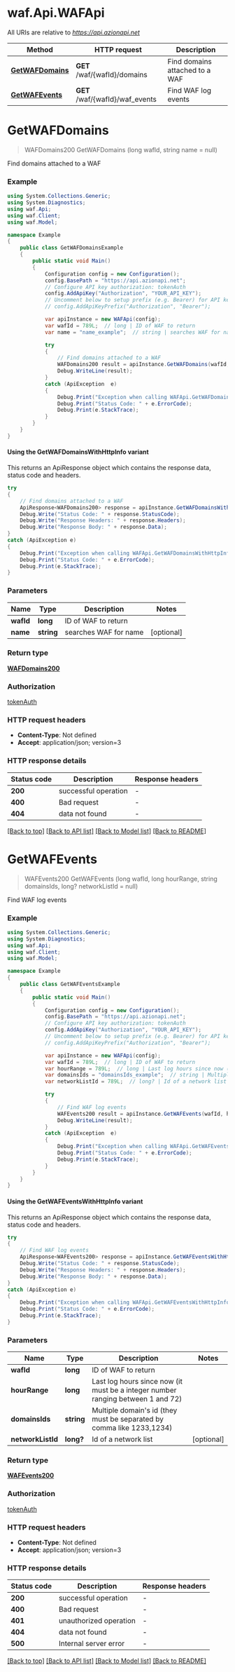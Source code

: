 # waf.Api.WAFApi

All URIs are relative to *https://api.azionapi.net*

| Method | HTTP request | Description |
|--------|--------------|-------------|
| [**GetWAFDomains**](WAFApi.md#getwafdomains) | **GET** /waf/{wafId}/domains | Find domains attached to a WAF |
| [**GetWAFEvents**](WAFApi.md#getwafevents) | **GET** /waf/{wafId}/waf_events | Find WAF log events |

<a id="getwafdomains"></a>
# **GetWAFDomains**
> WAFDomains200 GetWAFDomains (long wafId, string name = null)

Find domains attached to a WAF

### Example
```csharp
using System.Collections.Generic;
using System.Diagnostics;
using waf.Api;
using waf.Client;
using waf.Model;

namespace Example
{
    public class GetWAFDomainsExample
    {
        public static void Main()
        {
            Configuration config = new Configuration();
            config.BasePath = "https://api.azionapi.net";
            // Configure API key authorization: tokenAuth
            config.AddApiKey("Authorization", "YOUR_API_KEY");
            // Uncomment below to setup prefix (e.g. Bearer) for API key, if needed
            // config.AddApiKeyPrefix("Authorization", "Bearer");

            var apiInstance = new WAFApi(config);
            var wafId = 789L;  // long | ID of WAF to return
            var name = "name_example";  // string | searches WAF for name (optional) 

            try
            {
                // Find domains attached to a WAF
                WAFDomains200 result = apiInstance.GetWAFDomains(wafId, name);
                Debug.WriteLine(result);
            }
            catch (ApiException  e)
            {
                Debug.Print("Exception when calling WAFApi.GetWAFDomains: " + e.Message);
                Debug.Print("Status Code: " + e.ErrorCode);
                Debug.Print(e.StackTrace);
            }
        }
    }
}
```

#### Using the GetWAFDomainsWithHttpInfo variant
This returns an ApiResponse object which contains the response data, status code and headers.

```csharp
try
{
    // Find domains attached to a WAF
    ApiResponse<WAFDomains200> response = apiInstance.GetWAFDomainsWithHttpInfo(wafId, name);
    Debug.Write("Status Code: " + response.StatusCode);
    Debug.Write("Response Headers: " + response.Headers);
    Debug.Write("Response Body: " + response.Data);
}
catch (ApiException e)
{
    Debug.Print("Exception when calling WAFApi.GetWAFDomainsWithHttpInfo: " + e.Message);
    Debug.Print("Status Code: " + e.ErrorCode);
    Debug.Print(e.StackTrace);
}
```

### Parameters

| Name | Type | Description | Notes |
|------|------|-------------|-------|
| **wafId** | **long** | ID of WAF to return |  |
| **name** | **string** | searches WAF for name | [optional]  |

### Return type

[**WAFDomains200**](WAFDomains200.md)

### Authorization

[tokenAuth](../README.md#tokenAuth)

### HTTP request headers

 - **Content-Type**: Not defined
 - **Accept**: application/json; version=3


### HTTP response details
| Status code | Description | Response headers |
|-------------|-------------|------------------|
| **200** | successful operation |  -  |
| **400** | Bad request |  -  |
| **404** | data not found |  -  |

[[Back to top]](#) [[Back to API list]](../README.md#documentation-for-api-endpoints) [[Back to Model list]](../README.md#documentation-for-models) [[Back to README]](../README.md)

<a id="getwafevents"></a>
# **GetWAFEvents**
> WAFEvents200 GetWAFEvents (long wafId, long hourRange, string domainsIds, long? networkListId = null)

Find WAF log events

### Example
```csharp
using System.Collections.Generic;
using System.Diagnostics;
using waf.Api;
using waf.Client;
using waf.Model;

namespace Example
{
    public class GetWAFEventsExample
    {
        public static void Main()
        {
            Configuration config = new Configuration();
            config.BasePath = "https://api.azionapi.net";
            // Configure API key authorization: tokenAuth
            config.AddApiKey("Authorization", "YOUR_API_KEY");
            // Uncomment below to setup prefix (e.g. Bearer) for API key, if needed
            // config.AddApiKeyPrefix("Authorization", "Bearer");

            var apiInstance = new WAFApi(config);
            var wafId = 789L;  // long | ID of WAF to return
            var hourRange = 789L;  // long | Last log hours since now (it must be a integer number ranging between 1 and 72)
            var domainsIds = "domainsIds_example";  // string | Multiple domain's id (they must be separated by comma like 1233,1234)
            var networkListId = 789L;  // long? | Id of a network list (optional) 

            try
            {
                // Find WAF log events
                WAFEvents200 result = apiInstance.GetWAFEvents(wafId, hourRange, domainsIds, networkListId);
                Debug.WriteLine(result);
            }
            catch (ApiException  e)
            {
                Debug.Print("Exception when calling WAFApi.GetWAFEvents: " + e.Message);
                Debug.Print("Status Code: " + e.ErrorCode);
                Debug.Print(e.StackTrace);
            }
        }
    }
}
```

#### Using the GetWAFEventsWithHttpInfo variant
This returns an ApiResponse object which contains the response data, status code and headers.

```csharp
try
{
    // Find WAF log events
    ApiResponse<WAFEvents200> response = apiInstance.GetWAFEventsWithHttpInfo(wafId, hourRange, domainsIds, networkListId);
    Debug.Write("Status Code: " + response.StatusCode);
    Debug.Write("Response Headers: " + response.Headers);
    Debug.Write("Response Body: " + response.Data);
}
catch (ApiException e)
{
    Debug.Print("Exception when calling WAFApi.GetWAFEventsWithHttpInfo: " + e.Message);
    Debug.Print("Status Code: " + e.ErrorCode);
    Debug.Print(e.StackTrace);
}
```

### Parameters

| Name | Type | Description | Notes |
|------|------|-------------|-------|
| **wafId** | **long** | ID of WAF to return |  |
| **hourRange** | **long** | Last log hours since now (it must be a integer number ranging between 1 and 72) |  |
| **domainsIds** | **string** | Multiple domain&#39;s id (they must be separated by comma like 1233,1234) |  |
| **networkListId** | **long?** | Id of a network list | [optional]  |

### Return type

[**WAFEvents200**](WAFEvents200.md)

### Authorization

[tokenAuth](../README.md#tokenAuth)

### HTTP request headers

 - **Content-Type**: Not defined
 - **Accept**: application/json; version=3


### HTTP response details
| Status code | Description | Response headers |
|-------------|-------------|------------------|
| **200** | successful operation |  -  |
| **400** | Bad request |  -  |
| **401** | unauthorized operation |  -  |
| **404** | data not found |  -  |
| **500** | Internal server error |  -  |

[[Back to top]](#) [[Back to API list]](../README.md#documentation-for-api-endpoints) [[Back to Model list]](../README.md#documentation-for-models) [[Back to README]](../README.md)

